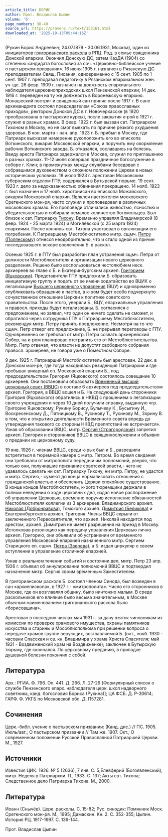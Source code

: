 ```yaml
---
article_title: БОРИС
author: Прот. Владислав Цыпин
volume: '6'
page_numbers: 38-40
source_url: https://pravenc.ru/text/153161.html
downloaded_at: '2025-10-13T09:44:16Z'
---
```


(Рукин Борис Андреевич; 24.07.1879 - 30.06.1931, Москва), один из инициаторов [григорианского раскола](<https://pravenc.ru/text/григорианский раскол.html>) в РПЦ. Род. в семье священника Донской епархии. Окончил Донскую ДС, затем КазДА (1904) со степенью кандидата богословия за соч. «Церковно-библейское учение о пастырском призвании». 16 июня 1905 г. назначен в Рязанскую ДС преподавателем Свящ. Писания, одновременно с 15 сент. 1905 по 1 сент. 1907 г. преподавал педагогику в Рязанском епархиальном жен. уч-ще. 26 февр. 1909 г. назначен на должность епархиального наблюдателя церковноприходских школ Пензенской епархии; 14 дек. 1916 г. переведен на ту же должность в Воронежскую епархию. Монашеский постриг и священный сан принял после 1917 г. В сане архимандрита состоял председателем «Союза православных приходов», ректором Донской ДС в г. Новочеркасске (в 1920 преобразована в пастырские курсы), после закрытия к-рой в 1921 г. служил в разных храмах. В февр. 1922 г. был вызван свт. Патриархом Тихоном в Москву, но не смог выехать по причине резкого ухудшения здоровья. В кон. марта - нач. апр. 1923 г. Б. прибыл в Москву, где Патриарх высказал намерение рукоположить его во епископа Воткинского, викария Московской епархии, и поручить ему окормление рабочих Воткинского завода. Б. отказался, сославшись на болезнь. Ввиду ареста Патриарха задержался в Москве, служил по приглашению в разных храмах. 11-12 июля совершал праздничное богослужение в соборе г. Клин; в промежутках между службами беседовал с собравшимся духовенством о сложном положении Церкви в новых исторических условиях. 18 июля 1923 г. арестован Московским губернским отделом ГПУ; содержался в Бутырской тюрьме. 19 сент. 1923 г. дело за недоказанностью обвинения прекращено. 14 нояб. 1923 г. был назначен и 17 нояб. хиротонисан во епископа Можайского, викария Московской епархии. 
Являлся настоятелем московского Сретенского мон-ря, часто служил и проповедовал в различных московских храмах. Его проповеди отличались живостью, ясностью и убедительностью и собирали немалое количество богомольцев. Был близок к свт. Патриарху [Тихону](https://pravenc.ru/text/Тихон.html). Временно управлял Владимирской (8 февр. 1924 - 25 марта 1924) и Могилёвской (с 25 марта 1924) епархиями. После кончины свт. Тихона участвовал в организации его погребения. К Патриаршему Местоблюстителю митр. сщмч. [Петру (Полянскому)](<https://pravenc.ru/text/Петру (Полянскому).html>) отнесся неодобрительно, что и стало одной из причин последовавшего вскоре вовлечения Б. в раскол.

Осенью 1925 г. в ГПУ был разработан план устранения сщмч. Петра от должности Местоблюстителя и организации нового церковного разделения. Решено было воспользоваться честолюбием неск. архиереев во главе с Б. и Екатеринбургским архиеп. [Григорием (Яцковским)](<https://pravenc.ru/text/Григорием (Яцковским).html>). Представители ГПУ предложили Б. образовать инициативную группу и подать от ее имени ходатайство во ВЦИК о легализации [Высшего церковного управления](<https://pravenc.ru/text/Высшее Церковное Управление.html>) (ВЦУ) и одновременно опубликовать обращение к пастве, в к-ром будет особо подчеркнуто сочувственное отношение Церкви к политике советского правительства. После этого, уверяли Б., ВЦУ, епархиальные управления и правосл. приходы будут легализованы. Б. согласился с предложением, но заявил, что один он ничего сделать не сможет, и обратился через сотрудника ГПУ к Патриаршему Местоблюстителю, рекомендуя митр. Петру принять предложение. Несмотря на то что сщмч. Петр отверг его предложение, Б. не прерывал переговоры с ГПУ. Одновременно он требовал от митр. Петра созвать архиерейский Собор, на к-ром планировал отстранить его от Местоблюстительства. Митр. Петр отвечал, что власти не допустят свободного собрания правосл. архиереев, не говоря уже о Поместном Соборе.

9 дек. 1925 г. Патриарший Местоблюститель был арестован. 22 дек. в Донском мон-ре, где тогда находилась резиденция Патриархии и где пребывал викарный еп. Московской епархии Б., под председательством Григория (Яцковского) состоялось совещание 10 архиереев. Они постановили образовать [Временный высший церковный совет (ВВЦС)](<https://pravenc.ru/text/Временный высший церковный совет (ВВЦС).html>) в составе 6 архиереев под председательством архиеп. Григория, в ВВЦС вошел и Б. На следующий день сторонники Григория (Яцковского) обратились в НКВД с прошением о легализации своего учреждения и через 10 дней получили справку, выданную «гр. Григорию Яцковскому, Рукину Борису, Булычеву К., Бусыгину И., Воскресенскому Д., Пятницкому В., Русинову Т., Русинову М., Зорину В. в том, что к открытию деятельности Временного совета впредь до утверждения такового со стороны НКВД препятствий не встречается». Узнав об образовании ВВЦС, митр. [Сергий (Страгородский)](<https://pravenc.ru/text/Сергий (Страгородский).html>) запретил архиеп. Григория и сторонников ВВЦС в священнослужении и объявил о предании их церковному суду.

19 янв. 1926 г. членам ВВЦС, среди к-рых был и Б., разрешили встретиться в тюремной камере с митр. Петром. Во время свидания они требовали от митрополита передачи им полномочий, уверяя, что только они, получившие признание советской власти,- чего не удавалось сделать ни свт. Патриарху Тихону, ни митр. Петру, не удастся и митр. Сергию,- сумеют до конца нормализовать отношения с гражданской властью и обеспечить Церкви спокойное существование. В конце концов Местоблюститель, к-рого тюремщики держали в полном неведении о ходе церковных дел, издал новое распоряжение об управлении Церковью, временно поручив исполнение обязанностей Местоблюстителя коллегии из 3 архиереев: Владимирского архиеп. [Николая (Добронравова)](<https://pravenc.ru/text/Николая (Добронравова).html>), Томского архиеп. [Димитрия (Беликова)](https://pravenc.ru/text/ДИМИТРИЙ.html) и Екатеринбургского архиеп. Григория. Члены ВВЦС скрыли от заключенного Первосвятителя, что архиеп. Николай находится под арестом, архиеп. Димитрий не имеет разрешения на приезд в Москву. Истолковав резолюцию как передачу управления Церковью лично архиеп. Григорию, они объявили об устранении от временного управления Московской епархией назначенного митр. Сергием Старицкого еп. сщмч. [Петра (Зверева)](<https://pravenc.ru/text/Петра (Зверева).html>), а Б. издал циркуляр о своем вступлении в управление столичной епархией.

Узнав о реальном течении событий и состоянии дел, митр. Петр 23 апр. 1926 г. объявил об аннулировании полномочий ВВЦС и подтвердил назначение митр. Сергия своим временным Заместителем.

В григорианском расколе Б. состоял членом Синода, был возведен в сан «архиепископа», в 1927 г.- «митрополита». Число его сторонников в Москве, где он возглавлял общину, было ничтожно малым. В среде раскольников его влияние было весьма значительным, в Москве обычным наименованием григорианского раскола было «борисовщина».

Арестован в последних числах мая 1931 г. за дачу взяток чиновникам из комиссии по проверке храмового имущества, охраны памятников искусства и старины и Мособлисполкома при решении вопроса о передаче храмов группе верующих, возглавляемой Б. (окт., нояб. 1930 - часовни Спасская и св. кн. Владимира у храма Христа Спасителя; май 1931 - Воздвиженский храм на Воздвиженке); заключен в Бутырскую тюрьму, где скончался. По церковному преданию, в припадке душевной болезни покончил с собой.

## Литература

Арх.: РГИА. Ф. 796. Оп. 441. Д. 266. Л. 27-29 [Формулярный список о службе Пензенского епарх. наблюдателя церк. школ надворного советника, канд. богословия Бориса (Рукина)]; ЦА ФСБ. Д. Р-30614; ГАРФ. Ф. УКГБ по Московской обл. Д. П57281.

## Сочинения

Церк.-библ. учение о пастырском призвании: (Канд. дис.) // ПС. 1905. Июль/авг.; О пастырском призвании // Там же. 1907. Окт.; О современном положении Русской Православной Патриаршей Церкви. М., 1927.

## Источники

Известия ЦИК. 1926. № 5 (2636), 7 янв. С. 5;Елевферий (Богоявленский), митр. Неделя в Патриархии. П., 1933. С. 137; Акты свт. Тихона; Следственное дело Патриарха Тихона. М., 2000.

## Литература

Иоанн (Снычёв). Церк. расколы. С. 15-82; Рус. синодик: Помянник Моск. Сретенского мон-ря. М., 1995; Дамаскин. Кн. 2. С. 352-355; Цыпин. История РЦ. 1917-1997. С. 139-144.

Прот. Владислав Цыпин
